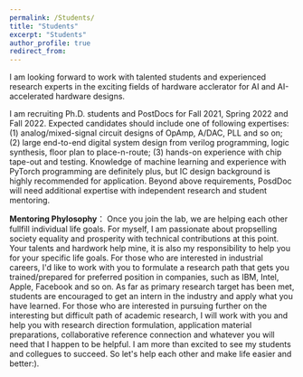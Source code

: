 ```yaml
---
permalink: /Students/
title: "Students"
excerpt: "Students"
author_profile: true
redirect_from: 
---
```


I am looking forward to work with talented students and experienced research experts in the exciting fields of hardware acclerator for AI and AI-accelerated hardware designs.

I am recruiting Ph.D. students and PostDocs for Fall 2021, Spring 2022 and Fall 2022. Expected candidates should include one of following expertises: (1) analog/mixed-signal circuit designs of OpAmp, A/DAC, PLL and so on; (2) large end-to-end digital system design from verilog programming, logic synthesis, floor plan to place-n-route;  (3) hands-on experience with chip tape-out and testing. Knowledge of machine learning and experience with PyTorch programming are definitely plus, but IC design background is highly recommended for application. Beyond above requirements, PosdDoc will need additional expertise with independent research and student mentoring.

**Mentoring Phylosophy**： Once you join the lab, we are helping each other fullfill individual life goals. For myself, I am passionate about propselling society equality and prosperity with technical contributions at this point. Your talents and hardwork help mine, it is also my responsibility to help you for your specific life goals. For those who are interested in industrial careers, I'd like to work with you to formulate a research path that gets you trained/prepared for preferred position in companies, such as IBM, Intel, Apple, Facebook and so on. As far as primary research target has been met, students are encouraged to get an intern in the industry and apply what you have learned. For those who are interested in pursuing further on the interesting but difficult path of academic research, I will work with you and help you with research direction formulation,  application material preparations, collaborative reference connection and whatever you will need that I happen to be helpful. I am more than excited to see my students and collegues to succeed. So let's help each other and make life easier and better:).
